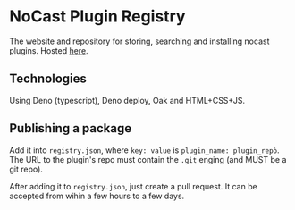 # NoCast Plugin Registry
The website and repository for storing, searching and installing nocast plugins. Hosted [here](https://ncpr.roger-padrell.deno.net/).

## Technologies
Using Deno (typescript), Deno deploy, Oak and HTML+CSS+JS.

## Publishing a package
Add it into `registry.json`, where `key: value` is `plugin_name: plugin_repò`.
The URL to the plugin's repo must contain the `.git` enging (and MUST be a git repo).

After adding it to `registry.json`, just create a pull request. It can be accepted from wihin a few hours to a few days.
